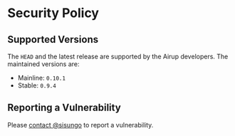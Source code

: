 # Security Policy

## Supported Versions
The `HEAD` and the latest release are supported by the Airup developers. The maintained versions are:
 - Mainline: `0.10.1`
 - Stable: `0.9.4`

## Reporting a Vulnerability
Please [contact @sisungo](mailto:sisungo@icloud.com) to report a vulnerability.
